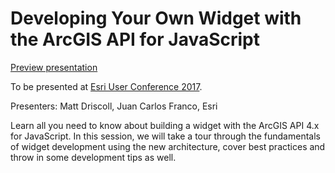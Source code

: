 # Developing Your Own Widget with the ArcGIS API for JavaScript

[Preview presentation](./slides/#/)

To be presented at [Esri User Conference 2017](http://www.esri.com/about/events/uc).

Presenters: Matt Driscoll, Juan Carlos Franco, Esri

Learn all you need to know about building a widget with the ArcGIS API 4.x for JavaScript. In this session, we will take a tour through the fundamentals of widget development using the new architecture, cover best practices and throw in some development tips as well.